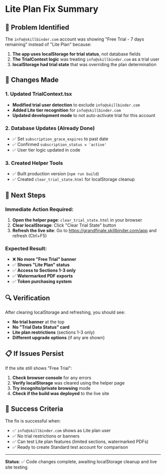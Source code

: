 # Lite Plan Fix Summary

## 🎯 **Problem Identified**
The `info@skillbinder.com` account was showing "Free Trial - 7 days remaining" instead of "Lite Plan" because:

1. **The app uses localStorage for trial status**, not database fields
2. **The TrialContext logic** was treating `info@skillbinder.com` as a trial user
3. **localStorage had trial state** that was overriding the plan determination

## 🔧 **Changes Made**

### 1. Updated TrialContext.tsx
- **Modified trial user detection** to exclude `info@skillbinder.com`
- **Added Lite tier recognition** for `info@skillbinder.com`
- **Updated development mode** to not auto-activate trial for this account

### 2. Database Updates (Already Done)
- ✅ Set `subscription_grace_expires` to past date
- ✅ Confirmed `subscription_status = 'active'`
- ✅ User tier logic updated in code

### 3. Created Helper Tools
- ✅ Built production version (`npm run build`)
- ✅ Created `clear_trial_state.html` for localStorage cleanup

## 🚀 **Next Steps**

### Immediate Action Required:
1. **Open the helper page**: `clear_trial_state.html` in your browser
2. **Clear localStorage**: Click "Clear Trial State" button
3. **Refresh the live site**: Go to https://grandfinale.skillbinder.com/app and refresh (Ctrl+F5)

### Expected Result:
- ❌ **No more "Free Trial" banner**
- ✅ **Shows "Lite Plan" status**
- ✅ **Access to Sections 1-3 only**
- ✅ **Watermarked PDF exports**
- ✅ **Token purchasing system**

## 🔍 **Verification**

After clearing localStorage and refreshing, you should see:
- **No trial banner** at the top
- **No "Trial Data Status" card**
- **Lite plan restrictions** (sections 1-3 only)
- **Different upgrade options** (if any are shown)

## 📋 **If Issues Persist**

If the site still shows "Free Trial":
1. **Check browser console** for any errors
2. **Verify localStorage** was cleared using the helper page
3. **Try incognito/private browsing** mode
4. **Check if the build was deployed** to the live site

## 🎯 **Success Criteria**

The fix is successful when:
- ✅ `info@skillbinder.com` shows as Lite plan user
- ✅ No trial restrictions or banners
- ✅ Can test Lite plan features (limited sections, watermarked PDFs)
- ✅ Ready to create Standard test account for comparison

---

**Status**: ✅ Code changes complete, awaiting localStorage cleanup and live site testing
